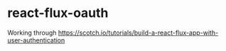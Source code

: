 # react-flux-oauth
Working through https://scotch.io/tutorials/build-a-react-flux-app-with-user-authentication
